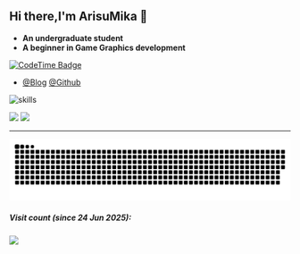 ## Hi there,I'm ArisuMika 👋
* **An undergraduate student**
* **A beginner in Game Graphics development**

[![CodeTime Badge](https://shields.jannchie.com/endpoint?style=flat&color=222&url=https%3A%2F%2Fapi.codetime.dev%2Fv3%2Fusers%2Fshield%3Fuid%3D34682)](https://codetime.dev)

* [@Blog](https://blog.arisumika.top) [@Github](https://github.com/ArisuMika520)

![skills](https://skillicons.dev/icons?perline=14&i=c,cpp,cs,unity,unreal,blender,lua,opencv,vue,html,css,js,python,java,git,github,vscode,visualstudio,md,vim,powershell,cmake,latex,docker,linux,arch,cloudflare,netlify,npm,ps,flask)

![](https://arisu-github-readme.vercel.app/api?username=ArisuMika520&locale=en&line_height=33&show_icons=true&hide=&theme=radical&rank_icon=default) ![](https://arisu-github-readme.vercel.app/api/top-langs/?username=ArisuMika520&locale=en&line_height=33&theme=radical&langs_count=12&layout=compact)

---

<picture>
  <source media="(prefers-color-scheme: dark)" srcset="https://raw.githubusercontent.com/ArisuMika520/ArisuMika520/main/out/github-snake-dark.svg">
  <source media="(prefers-color-scheme: light)" srcset="https://raw.githubusercontent.com/ArisuMika520/ArisuMika520/main/out/github-snake.svg">
  <img alt="github contribution grid snake animation" src="https://raw.githubusercontent.com/ArisuMika520/ArisuMika520/main/out/github-snake.svg">
</picture>

##### Visit count (since 24 Jun 2025):
![](https://count.getloli.com/@ArisuMika?name=ArisuMika&theme=moebooru-h&padding=7&offset=0&align=top&scale=1&pixelated=1&darkmode=auto)
